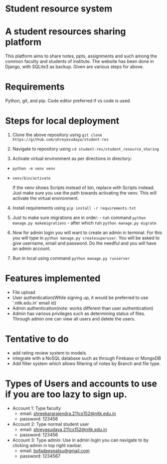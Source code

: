 # Student resource system

# A student resources sharing platform

This platform aims to share notes, ppts, assignments and such among the common faculty and students of institute. The website has been done in Django, with SQLite3 as backup.
Given are various steps for above.

# Requirements
Python, git, and pip.
Code editor preferred if vs code is used.

# Steps for local deployment

1. Clone the above repository using ```git clone https://github.com/shreyasudaya/student-res```

2. Navigate to repository using ```cd student-res/student_resource_sharing```

3. Activate virtual environment as per directions in directory:
  - ```python -m venv venv``` 
  - ```venv/bin/activate```

    If the venv shows Scripts instead of bin, replace with Scripts instead. Just make sure you use the path towards activating the venv.
    This will activate the virtual environment. 

4. Install requirements using ```pip install -r requirements.txt``` 

5. Just to make sure migrations are in order:
        - run command ```python manage.py makemigrations```
        - after which run ```python manage.py migrate```

6. Now for admin login you will want to create an admin in terminal. For this you will type in ```python manage.py createsuperuser```. You will be asked to give username, email and password. Do the needful and you will have an admin account.

7. Run in local using command ```python manage.py runserver```

# Features implemented

- File upload
- User authentication(While signing up, it would be preferred to use '.nitk.edu.in' email id)
- Admin authentication(note: works different than user authentication)
- Admin has various privileges such as determining status of files. Through admin one can view all users and delete the users.

# Tentative to do

- add rating review system to models.
- integrate with a NoSQL database such as through Firebase or MongoDB
- Add filter system which allows filtering of notes by Branch and file type.

# Types of Users and accounts to use if you are too lazy to sign up.
- Account 1: Type faculty
  * email: shreekararajendra.211cs152@nitk.edu.in
  * password: 123456
- Account 2: Type normal student user
  * email: shreyasudaya.211cs152@nitk.edu.in
  * password: 123456
- Account 3: Type admin: Use in admin login you can navigate to by clicking admin in top right navbar.
  * email: bofadeesnatsu@gmail.com
  * password: 1234567
